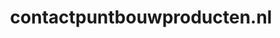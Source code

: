 ---
layout: post
title: "contactpuntbouwproducten.nl"
internal_url: "/dutchgov/contactpuntbouwproducten.nl.html"
subdomains_count: 4
all_subdomains_count: 5
urls_count: 4
ssl_rank: 0
http_rank: 56
url_link: /data/contactpuntbouwproducten.nl/urls.txt
all_subdomains_link: /data/contactpuntbouwproducten.nl/all_subdomains.txt
subdomains_link: /data/contactpuntbouwproducten.nl/subdomains.txt
categories: dutchgov
---